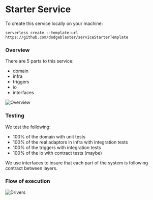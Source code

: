 # Starter Service

To create this service locally on your machine:

```
serverless create --template-url https://github.com/dodgeblaster/serviceStarterTemplate
```

### Overview

There are 5 parts to this service:

-   domain
-   infra
-   triggers
-   io
-   interfaces

![Overview](https://design-autrpctplz.now.sh/arch-overview.png)

### Testing

We test the following:

-   100% of the domain with unit tests
-   100% of the real adaptors in infra with integration tests
-   100% of the triggers with integration tests
-   100% of the io with contract tests (maybe)

We use interfaces to insure that each part of the system is following contract between layers.

### Flow of execution

![Drivers](https://design-autrpctplz.now.sh/arch-drivers.png)
